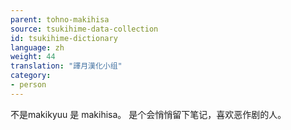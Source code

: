 ```yaml
---
parent: tohno-makihisa
source: tsukihime-data-collection
id: tsukihime-dictionary
language: zh
weight: 44
translation: "譯月漢化小组"
category:
- person
---
```


不是makikyuu 是 makihisa。
是个会悄悄留下笔记，喜欢恶作剧的人。
